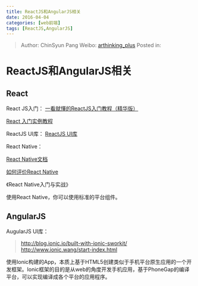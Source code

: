 ```yaml
---
title: ReactJS和AngularJS相关
date: 2016-04-04
categories: [web前端]
tags: [ReactJS,AngularJS]
---
```


> Author: ChinSyun Pang
> Weibo: [arthinking_plus](http://weibo.com/arthinkingplus)
> Posted in: 


# ReactJS和AngularJS相关

## React

React JS入门：
[一看就懂的ReactJS入门教程（精华版）](http://www.cocoachina.com/webapp/20150721/12692.html)

[React 入门实例教程](http://www.ruanyifeng.com/blog/2015/03/react.html)

ReactJS UI库：
[ReactJS UI库](http://stackoverflow.com/questions/23380903/existing-ui-libraries-to-use-with-react-js)

React Native：

[React Native文档](http://reactnative.cn/docs/getting-started.html)

[如何评价React Native](http://www.zhihu.com/question/27852694)

《React Native入门与实战》

使用React Native，你可以使用标准的平台组件。

## AngularJS

AugularJS UI库：

> http://blog.ionic.io/built-with-ionic-sworkit/
> http://www.ionic.wang/start-index.html


使用Ionic构建的App，本质上基于HTML5创建类似于手机平台原生应用的一个开发框架。Ionic框架的目的是从web的角度开发手机应用，基于PhoneGap的编译平台，可以实现编译成各个平台的应用程序。


